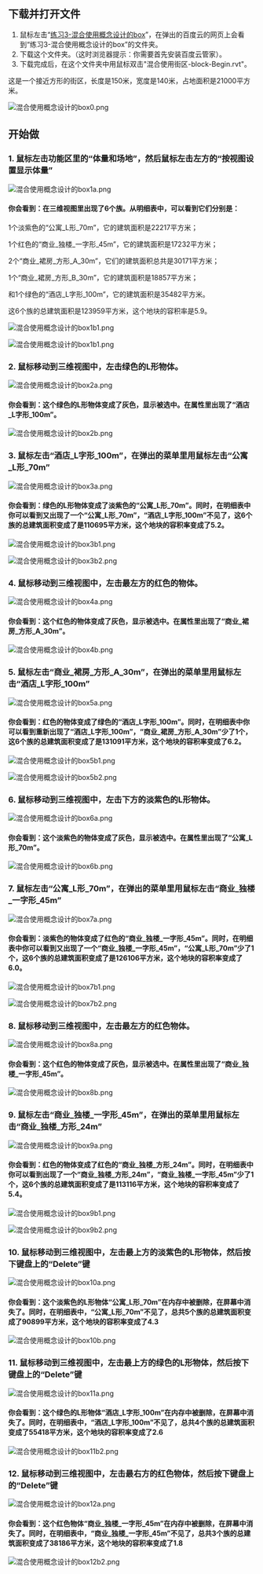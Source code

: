 ## 下载并打开文件

1. 鼠标左击“[练习3-混合使用概念设计的box](http://pan.baidu.com/s/1bnRGQ0v)”，在弹出的百度云的网页上会看到“练习3-混合使用概念设计的box”的文件夹。
2. 下载这个文件夹。（这时浏览器提示：你需要首先安装百度云管家）。
3. 下载完成后，在这个文件夹中用鼠标双击"混合使用街区-block-Begin.rvt"。

这是一个接近方形的街区，长度是150米，宽度是140米，占地面积是21000平方米。

![混合使用概念设计的box0.png](/images/混合使用概念设计的box/混合使用概念设计的box0.png)

## 开始做

### 1. 鼠标左击功能区里的“体量和场地”，然后鼠标左击左方的“按视图设置显示体量”

![混合使用概念设计的box1a.png](/images/混合使用概念设计的box/混合使用概念设计的box1a.png)

#### 你会看到：在三维视图里出现了6个族。从明细表中，可以看到它们分别是：

1个淡紫色的“公寓_L形_70m”，它的建筑面积是22217平方米；

1个红色的“商业_独楼_一字形_45m”，它的建筑面积是17232平方米；

2个“商业_裙房_方形_A_30m”，它们的建筑面积总共是30171平方米；

1个“商业_裙房_方形_B_30m”，它的建筑面积是18857平方米；

和1个绿色的“酒店_L字形_100m”，它的建筑面积是35482平方米。

这6个族的总建筑面积是123959平方米，这个地块的容积率是5.9。

![混合使用概念设计的box1b1.png](/images/混合使用概念设计的box/混合使用概念设计的box1b1.png)

![混合使用概念设计的box1b1.png](/images/混合使用概念设计的box/混合使用概念设计的box1b1.png)

### 2. 鼠标移动到三维视图中，左击绿色的L形物体。

![混合使用概念设计的box2a.png](/images/混合使用概念设计的box/混合使用概念设计的box2a.png)

#### 你会看到：这个绿色的L形物体变成了灰色，显示被选中。在属性里出现了“酒店_L字形_100m”。

![混合使用概念设计的box2b.png](/images/混合使用概念设计的box/混合使用概念设计的box2b.png)

### 3. 鼠标左击“酒店_L字形_100m”，在弹出的菜单里用鼠标左击“公寓_L形_70m”

![混合使用概念设计的box3a.png](/images/混合使用概念设计的box/混合使用概念设计的box3a.png)

#### 你会看到：绿色的L形物体变成了淡紫色的“公寓_L形_70m”。同时，在明细表中你可以看到又出现了一个“公寓_L形_70m”，“酒店_L字形_100m”不见了，这6个族的总建筑面积变成了是110695平方米，这个地块的容积率变成了5.2。

![混合使用概念设计的box3b1.png](/images/混合使用概念设计的box/混合使用概念设计的box3b1.png)

![混合使用概念设计的box3b2.png](/images/混合使用概念设计的box/混合使用概念设计的box3b2.png)

### 4. 鼠标移动到三维视图中，左击最左方的红色的物体。

![混合使用概念设计的box4a.png](/images/混合使用概念设计的box/混合使用概念设计的box4a.png)

#### 你会看到：这个红色的物体变成了灰色，显示被选中。在属性里出现了“商业_裙房_方形_A_30m”。

![混合使用概念设计的box4b.png](/images/混合使用概念设计的box/混合使用概念设计的box4b.png)

### 5. 鼠标左击“商业_裙房_方形_A_30m”，在弹出的菜单里用鼠标左击“酒店_L字形_100m”

![混合使用概念设计的box5a.png](/images/混合使用概念设计的box/混合使用概念设计的box5a.png)

#### 你会看到：红色的物体变成了绿色的“酒店_L字形_100m”。同时，在明细表中你可以看到重新出现了“酒店_L字形_100m”，“商业_裙房_方形_A_30m”少了1个，这6个族的总建筑面积变成了是131091平方米，这个地块的容积率变成了6.2。

![混合使用概念设计的box5b1.png](/images/混合使用概念设计的box/混合使用概念设计的box5b1.png)

![混合使用概念设计的box5b2.png](/images/混合使用概念设计的box/混合使用概念设计的box5b2.png)

### 6. 鼠标移动到三维视图中，左击下方的淡紫色的L形物体。

![混合使用概念设计的box6a.png](/images/混合使用概念设计的box/混合使用概念设计的box6a.png)

#### 你会看到：这个淡紫色的物体变成了灰色，显示被选中。在属性里出现了“公寓_L形_70m”。

![混合使用概念设计的box6b.png](/images/混合使用概念设计的box/混合使用概念设计的box6b.png)

### 7. 鼠标左击“公寓_L形_70m”，在弹出的菜单里用鼠标左击“商业_独楼_一字形_45m”

![混合使用概念设计的box7a.png](/images/混合使用概念设计的box/混合使用概念设计的box7a.png)

#### 你会看到：淡紫色的物体变成了红色的“商业_独楼_一字形_45m”。同时，在明细表中你可以看到又出现了一个“商业_独楼_一字形_45m”，“公寓_L形_70m”少了1个，这6个族的总建筑面积变成了是126106平方米，这个地块的容积率变成了6.0。

![混合使用概念设计的box7b1.png](/images/混合使用概念设计的box/混合使用概念设计的box7b1.png)

![混合使用概念设计的box7b2.png](/images/混合使用概念设计的box/混合使用概念设计的box7b2.png)

### 8. 鼠标移动到三维视图中，左击最左方的红色物体。

![混合使用概念设计的box8a.png](/images/混合使用概念设计的box/混合使用概念设计的box8a.png)

#### 你会看到：这个红色的物体变成了灰色，显示被选中。在属性里出现了“商业_独楼_一字形_45m”。

![混合使用概念设计的box8b.png](/images/混合使用概念设计的box/混合使用概念设计的box8b.png)

### 9. 鼠标左击“商业_独楼_一字形_45m”，在弹出的菜单里用鼠标左击“商业_独楼_方形_24m”

![混合使用概念设计的box9a.png](/images/混合使用概念设计的box/混合使用概念设计的box9a.png)

#### 你会看到：红色的物体变成了红色的“商业_独楼_方形_24m”。同时，在明细表中你可以看到出现了一个“商业_独楼_方形_24m”，“商业_独楼_一字形_45m”少了1个，这6个族的总建筑面积变成了是113116平方米，这个地块的容积率变成了5.4。

![混合使用概念设计的box9b1.png](/images/混合使用概念设计的box/混合使用概念设计的box9b1.png)

![混合使用概念设计的box9b2.png](/images/混合使用概念设计的box/混合使用概念设计的box9b2.png)

### 10. 鼠标移动到三维视图中，左击最上方的淡紫色的L形物体，然后按下键盘上的“Delete”键

![混合使用概念设计的box10a.png](/images/混合使用概念设计的box/混合使用概念设计的box10a.png)

#### 你会看到：这个淡紫色的L形物体“公寓_L形_70m”在内存中被删除，在屏幕中消失了。同时，在明细表中，“公寓_L形_70m”不见了，总共5个族的总建筑面积变成了90899平方米，这个地块的容积率变成了4.3

![混合使用概念设计的box10b.png](/images/混合使用概念设计的box/混合使用概念设计的box10b.png)

### 11. 鼠标移动到三维视图中，左击最上方的绿色的L形物体，然后按下键盘上的“Delete”键

![混合使用概念设计的box11a.png](/images/混合使用概念设计的box/混合使用概念设计的box11a.png)

#### 你会看到：这个绿色的L形物体“酒店_L字形_100m”在内存中被删除，在屏幕中消失了。同时，在明细表中，“酒店_L字形_100m”不见了，总共4个族的总建筑面积变成了55418平方米，这个地块的容积率变成了2.6

![混合使用概念设计的box11b2.png](/images/混合使用概念设计的box/混合使用概念设计的box11b.png)

### 12. 鼠标移动到三维视图中，左击最右方的红色物体，然后按下键盘上的“Delete”键

![混合使用概念设计的box12a.png](/images/混合使用概念设计的box/混合使用概念设计的box12a.png)

#### 你会看到：这个红色物体“商业_独楼_一字形_45m”在内存中被删除，在屏幕中消失了。同时，在明细表中，“商业_独楼_一字形_45m”不见了，总共3个族的总建筑面积变成了38186平方米，这个地块的容积率变成了1.8

![混合使用概念设计的box12b2.png](/images/混合使用概念设计的box/混合使用概念设计的box12b.png)




